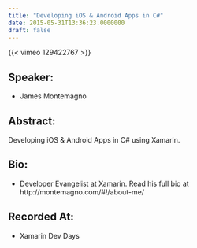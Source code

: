 ```yaml
---
title: "Developing iOS & Android Apps in C#"
date: 2015-05-31T13:36:23.0000000
draft: false
---
```


{{< vimeo 129422767 >}}

## Speaker:

 - James Montemagno

## Abstract:

<p>Developing iOS & Android Apps in C# using Xamarin.</p>

## Bio:

 - <p>Developer Evangelist at Xamarin. Read his full bio at http://montemagno.com/#!/about-me/</p>

## Recorded At:

 - Xamarin Dev Days

